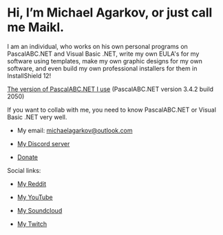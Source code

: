 # Hi, I’m **Michael Agarkov**, or just call me Maikl.

I am an individual, who works on his own personal programs on PascalABC.NET and Visual Basic .NET,
write my own EULA's for my software using templates,
make my own graphic designs for my own software,
and even build my own professional installers for them in InstallShield 12!

[The version of PascalABC.NET I use](https://tinyurl.com/PascalABCNET) (PascalABC.NET version 3.4.2 build 2050)

If you want to collab with me, you need to know PascalABC.NET or Visual Basic .NET very well.

- My email: michaelagarkov@outlook.com

- [My Discord server](https://discord.gg/z9y23h7)

- [Donate](https://www.donationalerts.com/r/MichaelAgarkov)


Social links:

- [My Reddit](https://www.reddit.com/u/MichaelAgarkov)

- [My YouTube](https://www.youtube.com/channel/UCxFymvUt5FeMevOUEOfmcLA)

- [My Soundcloud](https://soundcloud.com/michaelagarkov)

- [My Twitch](https://www.twitch.tv/michaelagarkov)
